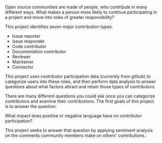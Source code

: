 Open source communities are made of people, who contribute in many different
ways. What makes a person more likely to continue participating in a project
and move into roles of greater responsibility?

This project identifies seven major contribution types:
 - Issue reporter
 - Issue responder
 - Code contributor
 - Documentation contributor
 - Reviewer
 - Maintainer
 - Connector

This project uses contributor participation data (currently from github) to
categorize users into these roles, and then perform data analysis to answer
questions about what factors attract and retain those types of contributors.

There are many different questions you could ask once you can categorize
contributors and examine their contributions. The first goals of this project
is to answer the question:

What impact does positive or negative language have on contributor
participation?

This project seeks to answer that question by applying sentiment analysis on
the comments community members make on others' contributions.
